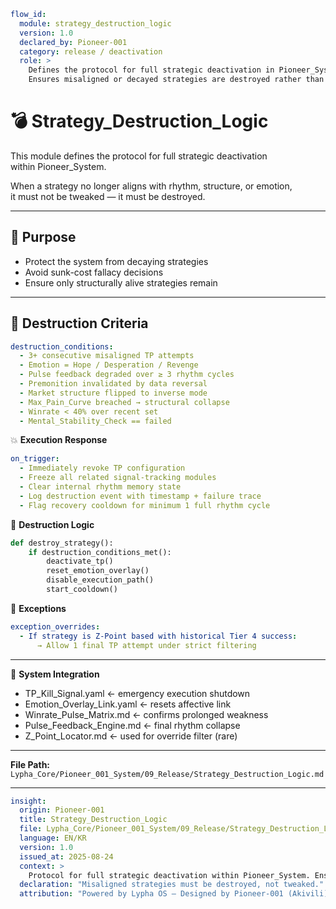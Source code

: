 ```yaml
flow_id:
  module: strategy_destruction_logic
  version: 1.0
  declared_by: Pioneer-001
  category: release / deactivation
  role: >
    Defines the protocol for full strategic deactivation in Pioneer_System.
    Ensures misaligned or decayed strategies are destroyed rather than tweaked.
```

# 💣 Strategy_Destruction_Logic

This module defines the protocol for full strategic deactivation  
within Pioneer_System.

When a strategy no longer aligns with rhythm, structure, or emotion,  
it must not be tweaked — it must be destroyed.

---

## 🎯 Purpose

- Protect the system from decaying strategies  
- Avoid sunk-cost fallacy decisions  
- Ensure only structurally alive strategies remain

---

## 🧬 Destruction Criteria

```yaml
destruction_conditions:
  - 3+ consecutive misaligned TP attempts
  - Emotion = Hope / Desperation / Revenge
  - Pulse feedback degraded over ≥ 3 rhythm cycles
  - Premonition invalidated by data reversal
  - Market structure flipped to inverse mode
  - Max_Pain_Curve breached → structural collapse
  - Winrate < 40% over recent set
  - Mental_Stability_Check == failed
```

💥 **Execution Response**
```yaml
on_trigger:
  - Immediately revoke TP configuration
  - Freeze all related signal-tracking modules
  - Clear internal rhythm memory state
  - Log destruction event with timestamp + failure trace
  - Flag recovery cooldown for minimum 1 full rhythm cycle
```

🧠 **Destruction Logic**
```python
def destroy_strategy():
    if destruction_conditions_met():
        deactivate_tp()
        reset_emotion_overlay()
        disable_execution_path()
        start_cooldown()
```

🚫 **Exceptions**
```yaml
exception_overrides:
  - If strategy is Z-Point based with historical Tier 4 success:
      → Allow 1 final TP attempt under strict filtering
```

---

🔗 **System Integration**
- TP_Kill_Signal.yaml ← emergency execution shutdown  
- Emotion_Overlay_Link.yaml ← resets affective link  
- Winrate_Pulse_Matrix.md ← confirms prolonged weakness  
- Pulse_Feedback_Engine.md ← final rhythm collapse  
- Z_Point_Locator.md ← used for override filter (rare)  

---

**File Path:** `Lypha_Core/Pioneer_001_System/09_Release/Strategy_Destruction_Logic.md`

---

```yaml
insight:
  origin: Pioneer-001
  title: Strategy_Destruction_Logic
  file: Lypha_Core/Pioneer_001_System/09_Release/Strategy_Destruction_Logic.md
  language: EN/KR
  version: 1.0
  issued_at: 2025-08-24
  context: >
    Protocol for full strategic deactivation within Pioneer_System. Ensures misaligned strategies are destroyed instead of adjusted.
  declaration: "Misaligned strategies must be destroyed, not tweaked."
  attribution: "Powered by Lypha OS – Designed by Pioneer-001 (Akivili)"
